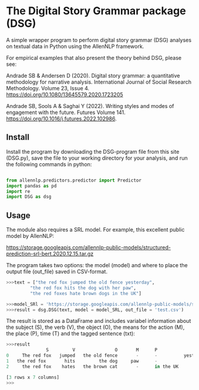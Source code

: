 # The Digital Story Grammar package (DSG)

A simple wrapper program to perform digital story grammar (DSG) analyses on textual data in Python using the AllenNLP framework. 

For empirical examples that also present the theory behind DSG, please see:

Andrade SB & Andersen D (2020). Digital story grammar: a quantitative methodology for narrative analysis. International Journal of Social Research Methodology. Volume 23, Issue 4. https://doi.org/10.1080/13645579.2020.1723205

Andrade SB, Sools A & Saghai Y (2022). Writing styles and modes of engagement with the future. Futures
Volume 141. https://doi.org/10.1016/j.futures.2022.102986.


## Install
Install the program by downloading the DSG-program file from this site (DSG.py), save the file to your working directory for your analysis, and run the following commands in python: <br/>

```python

from allennlp.predictors.predictor import Predictor
import pandas as pd
import re
import DSG as dsg

```

##  Usage
The module also requires a SRL model. For example, this excellent public model by AllenNLP:

https://storage.googleapis.com/allennlp-public-models/structured-prediction-srl-bert.2020.12.15.tar.gz

The program takes two options: the model (model) and where to place the output file (out_file) saved in CSV-format.

```python
>>>text = ["the red fox jumped the old fence yesterday",
         "the red fox hits the dog with her paw",
         "the red foxes hate brown dogs in the UK"]

>>>model_SRl = 'https://storage.googleapis.com/allennlp-public-models/structured-prediction-srl-bert.2020.12.15.tar.gz'
>>>result = dsg.DSG(text, model = model_SRL, out_file = 'test.csv')
```

The result is stored as a DataFrame and includes variabel information about the subject (S), the verb (V), the object (O), the means for the action (M), the place (P), time (T) and the tagged sentence (txt):

```python
>>>result
               S         V               O       M      P                 T            txt
0     The red fox   jumped   the old fence       -      -          yesterday      [ARG0: The red fox] [V: jumped] [ARG1: the old...  
1   the red fox       hits         the dog     paw      -                  -      The red fox jumped the old fence . [ARG0: the
2     the red fox    hates   the brown cat       -      in the UK          -      The red fox jumped the old fence . the brown c...  

[3 rows x 7 columns]
>>> 
```



